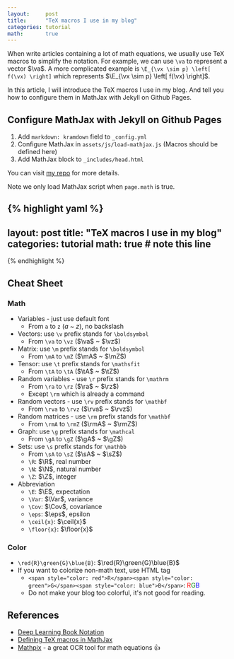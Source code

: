 ```yaml
---
layout:     post
title:      "TeX macros I use in my blog"
categories: tutorial
math:       true
---
```


When write articles containing a lot of math equations, we usually use TeX macros to simplify the notation. 
For example, we can use `\va` to represent a vector $\va$. 
A more complicated example is `\E_{\vx \sim p} \left[ f(\vx) \right]` which represents $\E_{\vx \sim p} \left[ f(\vx) \right]$.

In this article, I will introduce the TeX macros I use in my blog.
And tell you how to configure them in MathJax with Jekyll on Github Pages.


<!--more-->

## Configure MathJax with Jekyll on Github Pages

1. Add `markdown: kramdown` field to `_config.yml`
2. Configure MathJax in `assets/js/load-mathjax.js` (Macros should be defined here)
3. Add MathJax block to `_includes/head.html`

You can visit [my repo](https://github.com/ChaiByte/Blogs) for more details.

Note we only load MathJax script when `page.math` is true.

{% highlight yaml %}
---
layout:     post
title:      "TeX macros I use in my blog"
categories: tutorial
math:       true  # note this line
---
{% endhighlight %}

## Cheat Sheet

### Math

- Variables - just use default font
  - From `a` to `z` ($a$ ~ $z$), no backslash
- Vectors: use `\v` prefix stands for `\boldsymbol`
  - From `\va` to `\vz` ($\va$ ~ $\vz$)
- Matrix: use `\m` prefix stands for `\boldsymbol`
  - From `\mA` to `\mZ` ($\mA$ ~ $\mZ$)
- Tensor: use `\t` prefix stands for `\mathsfit`
  - From `\tA` to `\tA` ($\tA$ ~ $\tZ$)
- Random variables - use `\r` prefix stands for `\mathrm`
  - From `\ra` to `\rz` ($\ra$ ~ $\rz$)
  - Except `\rm` which is already a command
- Random vectors - use `\rv` prefix stands for `\mathbf`
  - From `\rva` to `\rvz` ($\rva$ ~ $\rvz$)
- Random matrices - use `\rm` prefix stands for `\mathbf`
  - From `\rmA` to `\rmZ` ($\rmA$ ~ $\rmZ$)
- Graph: use `\g` prefix stands for `\mathcal`
  - From `\gA` to `\gZ` ($\gA$ ~ $\gZ$)
- Sets: use `\s` prefix stands for `\mathbb`
  - From `\sA` to `\sZ` ($\sA$ ~ $\sZ$)
  - `\R`: $\R$, real number
  - `\N`: $\N$, natural number
  - `\Z`: $\Z$, integer
- Abbreviation
  - `\E`: $\E$, expectation
  - `\Var`: $\Var$, variance
  - `\Cov`: $\Cov$, covariance
  - `\eps`: $\eps$, epsilon
  - `\ceil{x}`: $\ceil{x}$
  - `\floor{x}`: $\floor{x}$

### Color

- `\red{R}\green{G}\blue{B}`: $\red{R}\green{G}\blue{B}$
- If you want to colorize non-math text, use HTML tag
  - `<span style="color: red">R</span><span style="color: green">G</span><span style="color: blue">B</span>`: 
     <span style="color: red">R</span><span style="color: green">G</span><span style="color: blue">B</span>
  - Do not make your blog too colorful, it's not good for reading.

## References

- [Deep Learning Book Notation](https://github.com/goodfeli/dlbook_notation/)
- [Defining TeX macros in MathJax](https://docs.mathjax.org/en/latest/input/tex/macros.html)
- [Mathpix](https://mathpix.com/) - a great OCR tool for math equations 👍